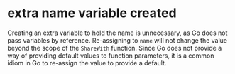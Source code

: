 # extra name variable created

Creating an extra variable to hold the name is unnecessary, as Go does not pass variables by reference.
Re-assigning to `name` will not change the value beyond the scope of the `ShareWith` function.
Since Go does not provide a way of providing default values to function parameters,
it is a common idiom in Go to re-assign the value to provide a default.
